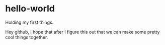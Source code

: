# hello-world
Holding my first things.

Hey github, I hope that after I figure this out that we can make some pretty cool things together.
